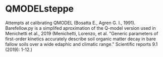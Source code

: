 # QMODELsteppe
Attempts at calibrating QMODEL (Bosatta E., Agren G. I., 1991). 
Barefellow.py is a simplifed aproximation of the Q-model version used in Menichetti et al., 2019
(Menichetti, Lorenzo, et al. "Generic parameters of first-order kinetics accurately describe soil organic matter decay in bare fallow soils over a wide edaphic and climatic range." Scientific reports 9.1 (2019): 1-12.)
